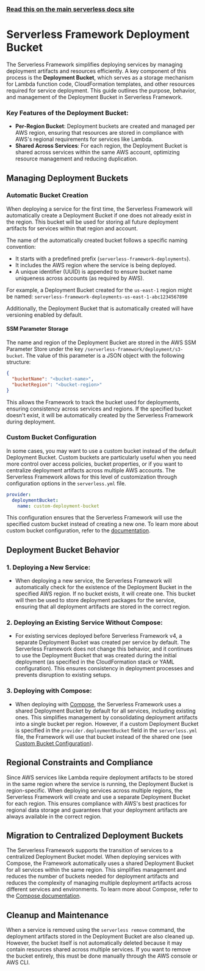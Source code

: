 <!--
title: 'Serverless Framework Deployment Bucket'
description: 'Learn how to manage the Deployment Bucket in Serverless Framework.'
short_title: Serverless Framework Deployment Bucket
keywords:
  [
    'Serverless Framework',
    'Deployment Bucket',
    'S3 bucket',
    'deployment artifacts',
    'deployment storage',
  ]
-->

<!-- DOCS-SITE-LINK:START automatically generated  -->

### [Read this on the main serverless docs site](https://www.serverless.com/framework/docs/guides/deployment-bucket/)

<!-- DOCS-SITE-LINK:END -->

# Serverless Framework Deployment Bucket

The Serverless Framework simplifies deploying services by managing deployment artifacts and resources efficiently.
A key component of this process is the **Deployment Bucket**, which serves as a storage mechanism for Lambda function code, CloudFormation templates,
and other resources required for service deployment.
This guide outlines the purpose, behavior, and management of the Deployment Bucket in Serverless Framework.

### Key Features of the Deployment Bucket:

- **Per-Region Bucket**: Deployment buckets are created and managed per AWS region, ensuring that resources are stored in compliance with AWS's regional requirements for services like Lambda.
- **Shared Across Services**: For each region, the Deployment Bucket is shared across services within the same AWS account, optimizing resource management and reducing duplication.

## Managing Deployment Buckets

### Automatic Bucket Creation

When deploying a service for the first time, the Serverless Framework will automatically create a Deployment Bucket if one does not already exist in the region.
This bucket will be used for storing all future deployment artifacts for services within that region and account.

The name of the automatically created bucket follows a specific naming convention:
- It starts with a predefined prefix (`serverless-framework-deployments`).
-	It includes the AWS region where the service is being deployed.
- A unique identifier (UUID) is appended to ensure bucket name uniqueness across accounts (as required by AWS).

For example, a Deployment Bucket created for the `us-east-1` region might be named:
`serverless-framework-deployments-us-east-1-abc1234567890`

Additionally, the Deployment Bucket that is automatically created will have versioning enabled by default.

#### SSM Parameter Storage

The name and region of the Deployment Bucket are stored in the AWS SSM Parameter Store under the key `/serverless-framework/deployment/s3-bucket`.
The value of this parameter is a JSON object with the following structure:

```json
{
  "bucketName": "<bucket-name>",
  "bucketRegion": "<bucket-region>"
}
```

This allows the Framework to track the bucket used for deployments, ensuring consistency across services and regions.
If the specified bucket doesn't exist, it will be automatically created by the Serverless Framework during deployment.

### Custom Bucket Configuration

In some cases, you may want to use a custom bucket instead of the default Deployment Bucket.
Custom buckets are particularly useful when you need more control over access policies, bucket properties,
or if you want to centralize deployment artifacts across multiple AWS accounts.
The Serverless Framework allows for this level of customization through configuration options in the `serverless.yml` file.

```yaml
provider:
  deploymentBucket:
    name: custom-deployment-bucket
```

This configuration ensures that the Serverless Framework will use the specified custom bucket instead of creating a new one.
To learn more about custom bucket configuration, refer to the [documentation](https://www.serverless.com/framework/docs/providers/aws/guide/serverless.yml#deployment-bucket).

## Deployment Bucket Behavior

### 1. **Deploying a New Service**:

- When deploying a new service, the Serverless Framework will automatically check for the existence of the Deployment Bucket in the specified AWS region. If no bucket exists, it will create one. This bucket will then be used to store deployment packages for the service, ensuring that all deployment artifacts are stored in the correct region.

### 2. **Deploying an Existing Service Without Compose**:

- For existing services deployed before Serverless Framework v4, a separate Deployment Bucket was created per service by default.
  The Serverless Framework does not change this behavior, and it continues to use the Deployment Bucket that was created during the initial deployment (as specified in the CloudFormation stack or YAML configuration). This ensures consistency in deployment processes and prevents disruption to existing setups.

### 3. **Deploying with Compose**:

- When deploying with [Compose](./compose), the Serverless Framework uses a shared Deployment Bucket by default for all services, including existing ones.
  This simplifies management by consolidating deployment artifacts into a single bucket per region.
  However,
  if a custom Deployment Bucket is specified in the `provider.deploymentBucket` field in the `serverless.yml` file,
  the Framework will use that bucket instead of the shared one (see [Custom Bucket Configuration](#custom-bucket-configuration)).

## Regional Constraints and Compliance

Since AWS services like Lambda require deployment artifacts to be stored in the same region where the service is running, the Deployment Bucket is region-specific. When deploying services across multiple regions, the Serverless Framework will create and use a separate Deployment Bucket for each region. This ensures compliance with AWS's best practices for regional data storage and guarantees that your deployment artifacts are always available in the correct region.

## Migration to Centralized Deployment Buckets

The Serverless Framework supports the transition of services to a centralized Deployment Bucket model.
When deploying services with Compose, the Framework automatically uses a shared Deployment Bucket for all services within the same region.
This simplifies management and reduces the number of buckets needed for deployment artifacts
and reduces the complexity of managing multiple deployment artifacts across different services and environments.
To learn more about Compose, refer to the [Compose documentation](./compose).

## Cleanup and Maintenance

When a service is removed using the `serverless remove` command, the deployment artifacts stored in the Deployment Bucket are also cleaned up.
However, the bucket itself is not automatically deleted because it may contain resources shared across multiple services.
If you want to remove the bucket entirely, this must be done manually through the AWS console or AWS CLI.
